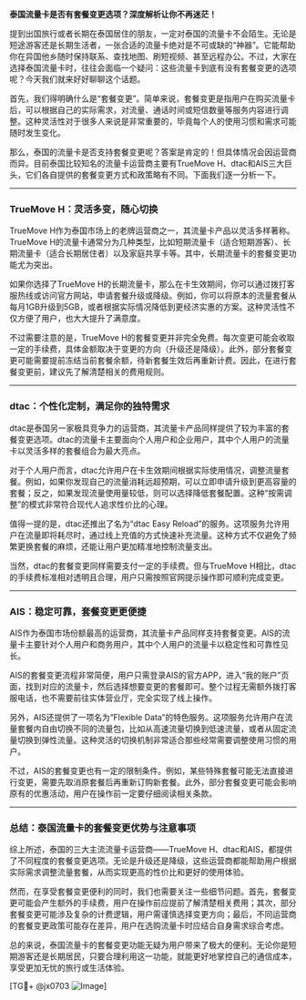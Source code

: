 **泰国流量卡是否有套餐变更选项？深度解析让你不再迷茫！**

提到出国旅行或者长期在泰国居住的朋友，一定对泰国的流量卡不会陌生。无论是短途游客还是长期生活者，一张合适的流量卡绝对是不可或缺的“神器”。它能帮助你在异国他乡随时保持联系、查找地图、刷短视频、甚至远程办公。不过，大家在选择泰国流量卡时，往往会面临一个疑问：这些流量卡到底有没有套餐变更的选项呢？今天我们就来好好聊聊这个话题。

首先，我们得明确什么是“套餐变更”。简单来说，套餐变更是指用户在购买流量卡后，可以根据自己的实际需求，对流量、通话时间或短信数量等服务内容进行调整。这种灵活性对于很多人来说是非常重要的，毕竟每个人的使用习惯和需求可能随时发生变化。

那么，泰国的流量卡是否支持套餐变更呢？答案是肯定的！但具体情况会因运营商而异。目前泰国比较知名的流量卡运营商主要有TrueMove H、dtac和AIS三大巨头，它们各自提供的套餐变更方式和政策略有不同。下面我们逐一分析一下。

---

### **TrueMove H：灵活多变，随心切换**
TrueMove H作为泰国市场上的老牌运营商之一，其流量卡产品以灵活多样著称。TrueMove H的流量卡通常分为几种类型，比如短期流量卡（适合短期游客）、长期流量卡（适合长期居住者）以及家庭共享卡等。其中，长期流量卡的套餐变更功能尤为突出。

如果你选择了TrueMove H的长期流量卡，那么在卡生效期间，你可以通过拨打客服热线或访问官方网站，申请套餐升级或降级。例如，你可以将原本的流量套餐从每月1GB升级到5GB，或者根据实际情况降低到更经济实惠的方案。这种灵活性不仅方便了用户，也大大提升了满意度。

不过需要注意的是，TrueMove H的套餐变更并非完全免费。每次变更可能会收取一定的手续费，具体金额取决于变更的方向（升级还是降级）。此外，部分套餐变更可能需要提前冻结当前套餐余额，待新套餐生效后再重新计费。因此，在进行套餐变更前，建议先了解清楚相关的费用规则。

---

### **dtac：个性化定制，满足你的独特需求**
dtac是泰国另一家极具竞争力的运营商，其流量卡产品同样提供了较为丰富的套餐变更选项。dtac的流量卡主要面向个人用户和企业用户，其中个人用户的流量卡以灵活多样的套餐组合为最大亮点。

对于个人用户而言，dtac允许用户在卡生效期间根据实际使用情况，调整流量套餐。例如，如果你发现自己的流量消耗远超预期，可以立即申请升级到更高容量的套餐；反之，如果发现流量使用量较低，则可以选择降低套餐配置。这种“按需调整”的模式非常符合现代人追求性价比的心理。

值得一提的是，dtac还推出了名为“dtac Easy Reload”的服务。这项服务允许用户在流量即将耗尽时，通过线上充值的方式快速补充流量。这种方式不仅避免了频繁更换套餐的麻烦，还能让用户更加精准地控制流量支出。

当然，dtac的套餐变更同样需要支付一定的手续费。但与TrueMove H相比，dtac的手续费标准相对透明且合理，用户只需按照官网提示操作即可顺利完成变更。

---

### **AIS：稳定可靠，套餐变更更便捷**
AIS作为泰国市场份额最高的运营商，其流量卡产品同样支持套餐变更。AIS的流量卡主要针对个人用户和商务用户，其中个人用户的流量卡以稳定性和可靠性见长。

AIS的套餐变更流程非常简便，用户只需登录AIS的官方APP，进入“我的账户”页面，找到对应的流量卡，然后选择想要变更的套餐即可。整个过程无需额外拨打客服电话，也不需要前往实体营业厅，完全实现了线上操作。

另外，AIS还提供了一项名为“Flexible Data”的特色服务。这项服务允许用户在流量套餐内自由切换不同的流量包，比如从高速流量切换到低速流量，或者从固定流量切换到弹性流量。这种灵活的切换机制非常适合那些经常需要调整使用习惯的用户。

不过，AIS的套餐变更也有一定的限制条件。例如，某些特殊套餐可能无法直接进行变更，需要先取消原套餐后再重新订购新套餐。此外，部分套餐变更可能会影响原有的优惠活动，用户在操作前一定要仔细阅读相关条款。

---

### **总结：泰国流量卡的套餐变更优势与注意事项**
综上所述，泰国的三大主流流量卡运营商——TrueMove H、dtac和AIS，都提供了不同程度的套餐变更选项。无论是升级还是降级，这些运营商都能帮助用户根据实际需求调整流量套餐，从而实现更高的性价比和更好的使用体验。

然而，在享受套餐变更便利的同时，我们也需要关注一些细节问题。首先，套餐变更可能会产生额外的手续费，用户在操作前应提前了解清楚相关费用；其次，部分套餐变更可能涉及复杂的计费逻辑，用户需谨慎选择变更方向；最后，不同运营商的套餐变更政策可能存在差异，用户在选购流量卡时应结合自身需求综合考虑。

总的来说，泰国流量卡的套餐变更功能无疑为用户带来了极大的便利。无论你是短期游客还是长期居民，只要合理利用这一功能，就能更好地掌控自己的通信成本，享受更加无忧的旅行或生活体验。

[TG💪+ @jx0703 ![Image](https://github.com/user-attachments/assets/dbca1d08-cadb-493c-b0ec-ad6f7a83f270)]